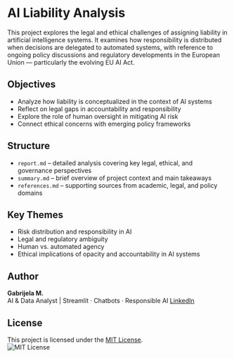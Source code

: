 # AI Liability Analysis

This project explores the legal and ethical challenges of assigning liability in artificial intelligence systems. It examines how responsibility is distributed when decisions are delegated to automated systems, with reference to ongoing policy discussions and regulatory developments in the European Union — particularly the evolving EU AI Act.

## Objectives

- Analyze how liability is conceptualized in the context of AI systems
- Reflect on legal gaps in accountability and responsibility
- Explore the role of human oversight in mitigating AI risk
- Connect ethical concerns with emerging policy frameworks

## Structure

- `report.md` – detailed analysis covering key legal, ethical, and governance perspectives  
- `summary.md` – brief overview of project context and main takeaways  
- `references.md` – supporting sources from academic, legal, and policy domains  

## Key Themes

- Risk distribution and responsibility in AI  
- Legal and regulatory ambiguity  
- Human vs. automated agency  
- Ethical implications of opacity and accountability in AI systems

## Author

**Gabrijela M.**  
AI & Data Analyst | Streamlit · Chatbots · Responsible AI
[LinkedIn](https://www.linkedin.com/in/gabrijelamaric/)

## License

This project is licensed under the [MIT License](LICENSE).  
![MIT License](https://img.shields.io/badge/License-MIT-blue.svg)